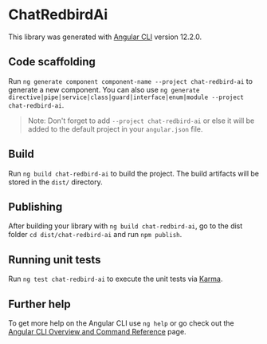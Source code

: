 # ChatRedbirdAi

This library was generated with [Angular CLI](https://github.com/angular/angular-cli) version 12.2.0.

## Code scaffolding

Run `ng generate component component-name --project chat-redbird-ai` to generate a new component. You can also use `ng generate directive|pipe|service|class|guard|interface|enum|module --project chat-redbird-ai`.
> Note: Don't forget to add `--project chat-redbird-ai` or else it will be added to the default project in your `angular.json` file. 

## Build

Run `ng build chat-redbird-ai` to build the project. The build artifacts will be stored in the `dist/` directory.

## Publishing

After building your library with `ng build chat-redbird-ai`, go to the dist folder `cd dist/chat-redbird-ai` and run `npm publish`.

## Running unit tests

Run `ng test chat-redbird-ai` to execute the unit tests via [Karma](https://karma-runner.github.io).

## Further help

To get more help on the Angular CLI use `ng help` or go check out the [Angular CLI Overview and Command Reference](https://angular.io/cli) page.
